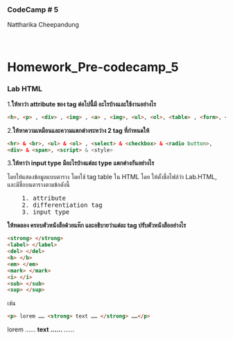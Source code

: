 ### CodeCamp # 5 <br>
Nattharika Cheepandung <br>
<br>
<br>

# Homework_Pre-codecamp_5

### Lab HTML

1.**ให้หาว่า attribute ของ tag ต่อไปนี้มี อะไรบ้างและใช้งานอย่างไร**
```html
<h>, <p> , <div> , <img> , <a> , <img>, <ul>, <ol>, <table> , <form>, <button>
```

2.**ให้หาความเหมือนและความแตกต่างระหว่าง 2 tag ที่กำหนดให้**

```html
<hr> & <br>, <ul> & <ol> , <select> & <checkbox> & <radio button>,
<div> & <span>, <script> & <style>
```
3.**ให้หาว่า input type มีอะไรบ้างแต่ละ type แตกต่างกันอย่างไร**

โดยให้แสดงข้อมูลแบบตาราง โดยใช้ tag table ใน HTML โดย ให้ตั้งชื่อไฟล์ว่า 
Lab.HTML, และมีชื่อบนตารางตามข้อดังนี้ 
<pre>
    1. attribute 
    2. differentiation tag 
    3. input type
</pre>

**ให้ทดลอง ครอบตัวหนังสือด้วยแท๊ก และอธิบายว่าแต่ละ tag ปรับตัวหนังสืออย่างไร**

```html
<strong> </strong>
<label> </label>
<del> </del>
<b> </b>
<em> </em>
<mark> </mark>
<i> </i>
<sub> </sub>
<sup> </sup>
```

เช่น

```html
<p> lorem …… <strong> text …… </strong> ……</p>
```
<p> lorem …… <strong> text …… </strong> ……</p>
